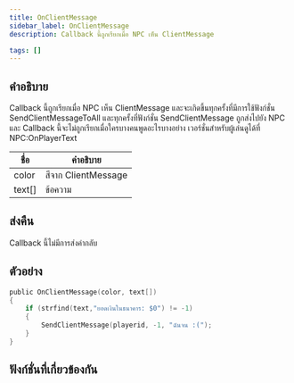 ```yaml
---
title: OnClientMessage
sidebar_label: OnClientMessage
description: Callback นี้ถูกเรียกเมื่อ NPC เห็น ClientMessage

tags: []
---
```


## คำอธิบาย

Callback นี้ถูกเรียกเมื่อ NPC เห็น ClientMessage และจะเกิดขึ้นทุกครั้งที่มีการใช้ฟังก์ชั่น SendClientMessageToAll และทุกครั้งที่ฟังก์ชั่น SendClientMessage ถูกส่งไปยัง NPC และ Callback นี้จะไม่ถูกเรียกเมื่อใครบางคนพูดอะไรบางอย่าง เวอร์ชั่นสำหรับผู้เล่นดูได้ที่ NPC:OnPlayerText

| ชื่อ   | คำอธิบาย            |
| ------ | ------------------- |
| color  | สีจาก ClientMessage |
| text[] | ข้อความ             |

## ส่งคืน

Callback นี้ไม่มีการส่งค่ากลับ

## ตัวอย่าง

```c
public OnClientMessage(color, text[])
{
    if (strfind(text,"ยอดเงินในธนาคาร: $0") != -1)
    {
        SendClientMessage(playerid, -1, "ฉันจน :(");
    }
}
```

## ฟังก์ชั่นที่เกี่ยวข้องกัน
